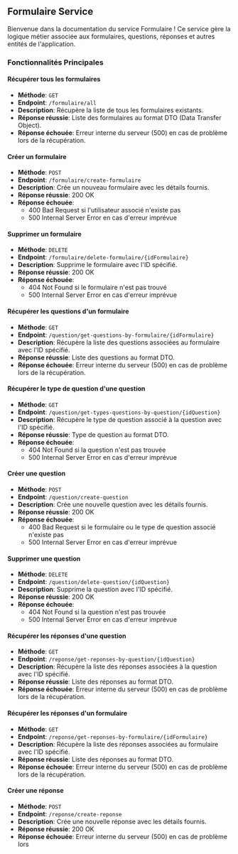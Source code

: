 ## Formulaire Service

Bienvenue dans la documentation du service Formulaire ! Ce service gère la logique métier associée aux formulaires, questions, réponses et autres entités de l'application.

### Fonctionnalités Principales

#### Récupérer tous les formulaires

- **Méthode**: `GET`
- **Endpoint**: `/formulaire/all`
- **Description**: Récupère la liste de tous les formulaires existants.
- **Réponse réussie**: Liste des formulaires au format DTO (Data Transfer Object).
- **Réponse échouée**: Erreur interne du serveur (500) en cas de problème lors de la récupération.

#### Créer un formulaire

- **Méthode**: `POST`
- **Endpoint**: `/formulaire/create-formulaire`
- **Description**: Crée un nouveau formulaire avec les détails fournis.
- **Réponse réussie**: 200 OK
- **Réponse échouée**:
  - 400 Bad Request si l'utilisateur associé n'existe pas
  - 500 Internal Server Error en cas d'erreur imprévue

#### Supprimer un formulaire

- **Méthode**: `DELETE`
- **Endpoint**: `/formulaire/delete-formulaire/{idFormulaire}`
- **Description**: Supprime le formulaire avec l'ID spécifié.
- **Réponse réussie**: 200 OK
- **Réponse échouée**:
  - 404 Not Found si le formulaire n'est pas trouvé
  - 500 Internal Server Error en cas d'erreur imprévue

#### Récupérer les questions d'un formulaire

- **Méthode**: `GET`
- **Endpoint**: `/question/get-questions-by-formulaire/{idFormulaire}`
- **Description**: Récupère la liste des questions associées au formulaire avec l'ID spécifié.
- **Réponse réussie**: Liste des questions au format DTO.
- **Réponse échouée**: Erreur interne du serveur (500) en cas de problème lors de la récupération.

#### Récupérer le type de question d'une question

- **Méthode**: `GET`
- **Endpoint**: `/question/get-types-questions-by-question/{idQuestion}`
- **Description**: Récupère le type de question associé à la question avec l'ID spécifié.
- **Réponse réussie**: Type de question au format DTO.
- **Réponse échouée**:
  - 404 Not Found si la question n'est pas trouvée
  - 500 Internal Server Error en cas d'erreur imprévue

#### Créer une question

- **Méthode**: `POST`
- **Endpoint**: `/question/create-question`
- **Description**: Crée une nouvelle question avec les détails fournis.
- **Réponse réussie**: 200 OK
- **Réponse échouée**:
  - 400 Bad Request si le formulaire ou le type de question associé n'existe pas
  - 500 Internal Server Error en cas d'erreur imprévue

#### Supprimer une question

- **Méthode**: `DELETE`
- **Endpoint**: `/question/delete-question/{idQuestion}`
- **Description**: Supprime la question avec l'ID spécifié.
- **Réponse réussie**: 200 OK
- **Réponse échouée**:
  - 404 Not Found si la question n'est pas trouvée
  - 500 Internal Server Error en cas d'erreur imprévue

#### Récupérer les réponses d'une question

- **Méthode**: `GET`
- **Endpoint**: `/reponse/get-reponses-by-question/{idQuestion}`
- **Description**: Récupère la liste des réponses associées à la question avec l'ID spécifié.
- **Réponse réussie**: Liste des réponses au format DTO.
- **Réponse échouée**: Erreur interne du serveur (500) en cas de problème lors de la récupération.

#### Récupérer les réponses d'un formulaire

- **Méthode**: `GET`
- **Endpoint**: `/reponse/get-reponses-by-formulaire/{idFormulaire}`
- **Description**: Récupère la liste des réponses associées au formulaire avec l'ID spécifié.
- **Réponse réussie**: Liste des réponses au format DTO.
- **Réponse échouée**: Erreur interne du serveur (500) en cas de problème lors de la récupération.

#### Créer une réponse

- **Méthode**: `POST`
- **Endpoint**: `/reponse/create-reponse`
- **Description**: Crée une nouvelle réponse avec les détails fournis.
- **Réponse réussie**: 200 OK
- **Réponse échouée**: Erreur interne du serveur (500) en cas de problème lors
